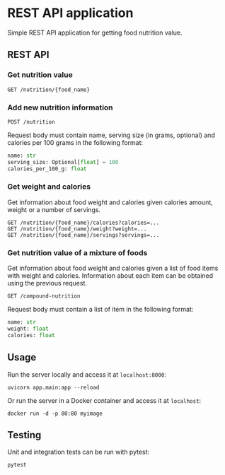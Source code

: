 # REST API application

Simple REST API application for getting food nutrition value. 

## REST API

### Get nutrition value 

```
GET /nutrition/{food_name}
```

### Add new nutrition information

```
POST /nutrition
```

Request body must contain name, serving size (in grams, optional) and calories per 100 grams in the following format: 

```python
name: str
serving_size: Optional[float] = 100
calories_per_100_g: float
```

### Get weight and calories

Get information about food weight and calories given calories amount, weight or a number of servings.

```
GET /nutrition/{food_name}/calories?calories=...
GET /nutrition/{food_name}/weight?weight=...
GET /nutrition/{food_name}/servings?servings=...
```

### Get nutrition value of a mixture of foods

Get information about food weight and calories given a list of food items with weight and calories. Information about each item can be obtained using the previous request.

```
GET /compound-nutrition
```

Request body must contain a list of item in the following format:

```python
name: str
weight: float
calories: float
```

## Usage

Run the server locally and access it at `localhost:8000`:

```
uvicorn app.main:app --reload
```

Or run the server in a Docker container and access it at `localhost`:
```
docker run -d -p 80:80 myimage
```

## Testing

Unit and integration tests can be run with pytest:

```
pytest
```